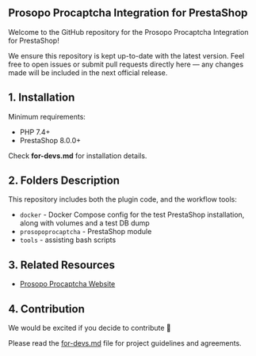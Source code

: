 ## Prosopo Procaptcha Integration for PrestaShop

Welcome to the GitHub repository for
the Prosopo Procaptcha Integration for PrestaShop!

We ensure this repository is kept up-to-date with the latest version. Feel free to open issues or submit pull requests
directly here — any changes made will be included in the next official release.

## 1. Installation

Minimum requirements:
* PHP 7.4+
* PrestaShop 8.0.0+

Check **for-devs.md** for installation details.

## 2. Folders Description

This repository includes both the plugin code, and the workflow tools:

- `docker` - Docker Compose config for the test PrestaShop installation, along with volumes and a test DB dump
- `prosopoprocaptcha` - PrestaShop module
- `tools` - assisting bash scripts

## 3. Related Resources

* [Prosopo Procaptcha Website](https://prosopo.io/)

## 4. Contribution

We would be excited if you decide to contribute 🤝

Please read the [for-devs.md](https://github.com/prosopo/procaptcha-wordpress-plugin/blob/main/for-devs.md) file for
project guidelines and agreements.